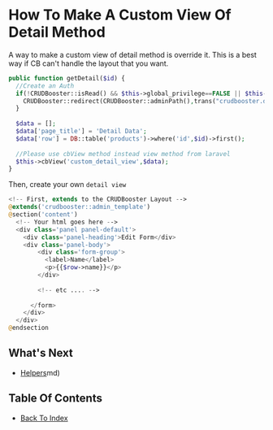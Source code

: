# How To Make A Custom View Of Detail Method

A way to make a custom view of detail method is override it. This is a best way if CB can't handle the layout that you want.

```php
public function getDetail($id) {
  //Create an Auth
  if(!CRUDBooster::isRead() && $this->global_privilege==FALSE || $this->button_edit==FALSE) {    
    CRUDBooster::redirect(CRUDBooster::adminPath(),trans("crudbooster.denied_access"));
  }
  
  $data = [];
  $data['page_title'] = 'Detail Data';
  $data['row'] = DB::table('products')->where('id',$id)->first();
  
  //Please use cbView method instead view method from laravel
  $this->cbView('custom_detail_view',$data);
}
```

Then, create your own `detail view`

```php
<!-- First, extends to the CRUDBooster Layout -->
@extends('crudbooster::admin_template')
@section('content')
  <!-- Your html goes here -->
  <div class='panel panel-default'>
    <div class='panel-heading'>Edit Form</div>
    <div class='panel-body'>      
        <div class='form-group'>
          <label>Name</label>
          <p>{{$row->name}}</p>
        </div>
         
        <!-- etc .... -->
        
      </form>
    </div>
  </div>
@endsection
```

## What's Next
- [Helpers](./helpers.md)md)

## Table Of Contents
- [Back To Index](./index.md)
